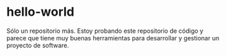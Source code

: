 # hello-world
Sólo un repositorio más.
Estoy probando este repositorio de código y parece que tiene muy buenas herramientas para desarrollar y gestionar un proyecto de software.
